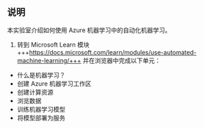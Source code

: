 ﻿---
lab:
    title: '使用 Azure 机器学习中的自动化机器学习'
---

## 说明
本实验室介绍如何使用 Azure 机器学习中的自动化机器学习。

1.	转到 Microsoft Learn 模块 +++https://docs.microsoft.com/learn/modules/use-automated-machine-learning/+++ 并在浏览器中完成以下单元： 

- 什么是机器学习？ 
- 创建 Azure 机器学习工作区
- 创建计算资源
- 浏览数据
- 训练机器学习模型 
- 将模型部署为服务 

